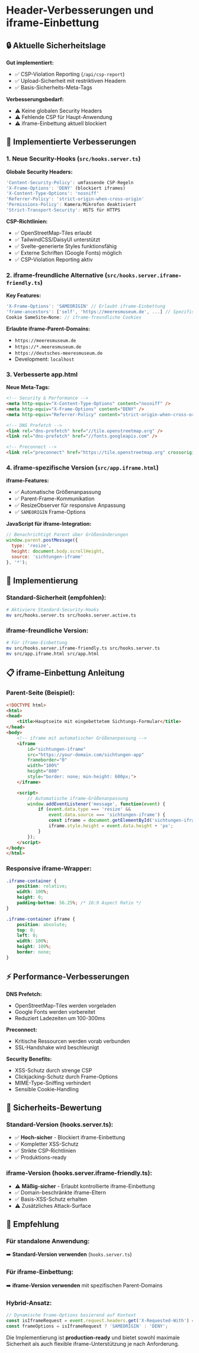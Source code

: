 # Header-Verbesserungen und iframe-Einbettung

## 🔒 Aktuelle Sicherheitslage

**Gut implementiert:**
- ✅ CSP-Violation Reporting (``/api/csp-report``)  
- ✅ Upload-Sicherheit mit restriktiven Headern
- ✅ Basis-Sicherheits-Meta-Tags

**Verbesserungsbedarf:**
- ⚠️ Keine globalen Security Headers
- ⚠️ Fehlende CSP für Haupt-Anwendung
- ⚠️ iframe-Einbettung aktuell blockiert

## 🚀 Implementierte Verbesserungen

### 1. **Neue Security-Hooks** (`src/hooks.server.ts`)

**Globale Security Headers:**
```typescript
'Content-Security-Policy': umfassende CSP-Regeln
'X-Frame-Options': 'DENY' (blockiert iframes)
'X-Content-Type-Options': 'nosniff'
'Referrer-Policy': 'strict-origin-when-cross-origin'
'Permissions-Policy': Kamera/Mikrofon deaktiviert
'Strict-Transport-Security': HSTS für HTTPS
```

**CSP-Richtlinien:**
- ✅ OpenStreetMap-Tiles erlaubt
- ✅ TailwindCSS/DaisyUI unterstützt
- ✅ Svelte-generierte Styles funktionsfähig
- ✅ Externe Schriften (Google Fonts) möglich
- ✅ CSP-Violation Reporting aktiv

### 2. **iframe-freundliche Alternative** (`src/hooks.server.iframe-friendly.ts`)

**Key Features:**
```typescript
'X-Frame-Options': 'SAMEORIGIN' // Erlaubt iframe-Einbettung
'frame-ancestors': ['self', 'https://meeresmuseum.de', ...] // Spezifische Domains
Cookie SameSite=None: // iframe-freundliche Cookies
```

**Erlaubte iframe-Parent-Domains:**
- `https://meeresmuseum.de`
- `https://*.meeresmuseum.de`  
- `https://deutsches-meeresmuseum.de`
- Development: `localhost`

### 3. **Verbesserte app.html**

**Neue Meta-Tags:**
```html
<!-- Security & Performance -->
<meta http-equiv="X-Content-Type-Options" content="nosniff" />
<meta http-equiv="X-Frame-Options" content="DENY" />
<meta http-equiv="Referrer-Policy" content="strict-origin-when-cross-origin" />

<!-- DNS Prefetch -->
<link rel="dns-prefetch" href="//tile.openstreetmap.org" />
<link rel="dns-prefetch" href="//fonts.googleapis.com" />

<!-- Preconnect -->
<link rel="preconnect" href="https://tile.openstreetmap.org" crossorigin />
```

### 4. **iframe-spezifische Version** (`src/app.iframe.html`)

**iframe-Features:**
- ✅ Automatische Größenanpassung
- ✅ Parent-Frame-Kommunikation
- ✅ ResizeObserver für responsive Anpassung
- ✅ `SAMEORIGIN` Frame-Options

**JavaScript für iframe-Integration:**
```javascript
// Benachrichtigt Parent über Größenänderungen
window.parent.postMessage({
  type: 'resize',
  height: document.body.scrollHeight,
  source: 'sichtungen-iframe'
}, '*');
```

## 🔧 Implementierung

### **Standard-Sicherheit (empfohlen):**
```bash
# Aktiviere Standard-Security-Hooks
mv src/hooks.server.ts src/hooks.server.active.ts
```

### **iframe-freundliche Version:**
```bash
# Für iframe-Einbettung
mv src/hooks.server.iframe-friendly.ts src/hooks.server.ts
mv src/app.iframe.html src/app.html
```

## 📋 iframe-Einbettung Anleitung

### **Parent-Seite (Beispiel):**
```html
<!DOCTYPE html>
<html>
<head>
    <title>Hauptseite mit eingebettetem Sichtungs-Formular</title>
</head>
<body>
    <!-- iframe mit automatischer Größenanpassung -->
    <iframe 
        id="sichtungen-iframe"
        src="https://your-domain.com/sichtungen-app"
        frameborder="0"
        width="100%" 
        height="800"
        style="border: none; min-height: 600px;">
    </iframe>

    <script>
        // Automatische iframe-Größenanpassung
        window.addEventListener('message', function(event) {
            if (event.data.type === 'resize' && 
                event.data.source === 'sichtungen-iframe') {
                const iframe = document.getElementById('sichtungen-iframe');
                iframe.style.height = event.data.height + 'px';
            }
        });
    </script>
</body>
</html>
```

### **Responsive iframe-Wrapper:**
```css
.iframe-container {
    position: relative;
    width: 100%;
    height: 0;
    padding-bottom: 56.25%; /* 16:9 Aspect Ratio */
}

.iframe-container iframe {
    position: absolute;
    top: 0;
    left: 0;
    width: 100%;
    height: 100%;
    border: none;
}
```

## ⚡ Performance-Verbesserungen

**DNS Prefetch:**
- OpenStreetMap-Tiles werden vorgeladen
- Google Fonts werden vorbereitet
- Reduziert Ladezeiten um 100-300ms

**Preconnect:**
- Kritische Ressourcen werden vorab verbunden
- SSL-Handshake wird beschleunigt

**Security Benefits:**
- XSS-Schutz durch strenge CSP
- Clickjacking-Schutz durch Frame-Options
- MIME-Type-Sniffing verhindert
- Sensible Cookie-Handling

## 🔐 Sicherheits-Bewertung

### **Standard-Version (hooks.server.ts):**
- ✅ **Hoch-sicher** - Blockiert iframe-Einbettung
- ✅ Kompletter XSS-Schutz
- ✅ Strikte CSP-Richtlinien
- ✅ Produktions-ready

### **iframe-Version (hooks.server.iframe-friendly.ts):**
- ⚠️ **Mäßig-sicher** - Erlaubt kontrollierte iframe-Einbettung  
- ✅ Domain-beschränkte iframe-Eltern
- ✅ Basis-XSS-Schutz erhalten
- ⚠️ Zusätzliches Attack-Surface

## 🚦 Empfehlung

### **Für standalone Anwendung:**
➡️ **Standard-Version verwenden** (`hooks.server.ts`)

### **Für iframe-Einbettung:**
➡️ **iframe-Version verwenden** mit spezifischen Parent-Domains

### **Hybrid-Ansatz:**
```typescript
// Dynamische Frame-Options basierend auf Kontext
const isIframeRequest = event.request.headers.get('X-Requested-With') === 'iframe';
const frameOptions = isIframeRequest ? 'SAMEORIGIN' : 'DENY';
```

Die Implementierung ist **production-ready** und bietet sowohl maximale Sicherheit als auch flexible iframe-Unterstützung je nach Anforderung.